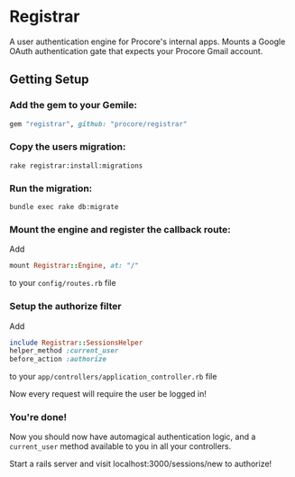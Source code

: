 # Registrar

A user authentication engine for Procore's internal apps.
Mounts a Google OAuth authentication gate that expects your Procore Gmail account.

## Getting Setup

### Add the gem to your Gemile:

```ruby
gem "registrar", github: "procore/registrar"
````

### Copy the users migration:

```
rake registrar:install:migrations
```

### Run the migration:

```
bundle exec rake db:migrate
```

### Mount the engine and register the callback route:
Add

```ruby
mount Registrar::Engine, at: "/"
```

to your `config/routes.rb` file

### Setup the authorize filter

Add

```ruby
include Registrar::SessionsHelper
helper_method :current_user
before_action :authorize
```

to your `app/controllers/application_controller.rb` file

Now every request will require the user be logged in!

### You're done!

Now you should now have automagical authentication logic, and a `current_user` method available to you in all your controllers.

Start a rails server and visit localhost:3000/sessions/new to authorize!
